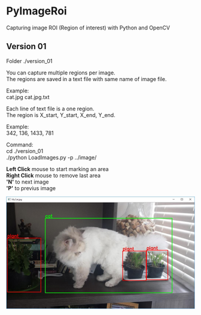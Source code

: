 # PyImageRoi
Capturing image ROI (Region of interest) with Python and OpenCV<br>

## Version 01
Folder ./version_01

You can capture multiple regions per image.<br>
The regions are saved in a text file with same name of  image file.<br>

Example: <br>
cat.jpg
cat.jpg.txt

Each line of text file is a one region.<br>
The region is X_start, Y_start, X_end, Y_end.<br>

Example:<br>
   342,   136,  1433,   781
   
Command:<br>
cd ./version_01<br>
./python LoadImages.py -p ../image/

**Left Click** mouse to start marking an area<br/>
**Right Click** mouse to remove last area<br/>
**'N'** to next image<br/>
**'P'** to previus image<br/>

![Screen Shot](https://github.com/kabrau/PyImageRoi/blob/master/tmp/MyCatResult.jpg)

